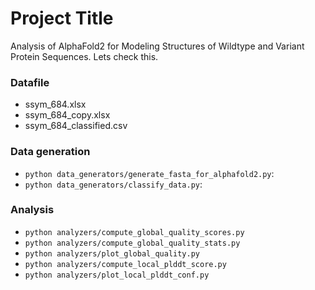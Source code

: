 # Project Title

Analysis of AlphaFold2 for Modeling Structures of Wildtype and Variant Protein Sequences. Lets check this.

### Datafile

* ssym_684.xlsx
* ssym_684_copy.xlsx
* ssym_684_classified.csv

### Data generation

* `python data_generators/generate_fasta_for_alphafold2.py`:
* `python data_generators/classify_data.py`:

### Analysis

* `python analyzers/compute_global_quality_scores.py`
* `python analyzers/compute_global_quality_stats.py`
* `python analyzers/plot_global_quality.py`
* `python analyzers/compute_local_plddt_score.py`
* `python analyzers/plot_local_plddt_conf.py`
